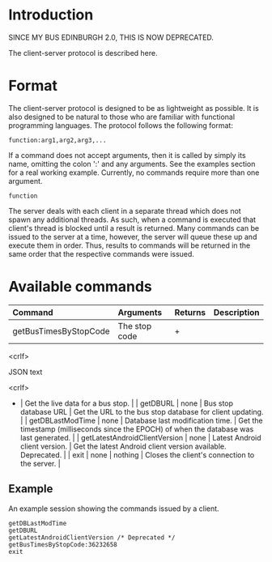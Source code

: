 # Introduction #

SINCE MY BUS EDINBURGH 2.0, THIS IS NOW DEPRECATED.

The client-server protocol is described here.


# Format #

The client-server protocol is designed to be as lightweight as possible. It is also designed to be natural to those who are familiar with functional programming languages. The protocol follows the following format:

```
function:arg1,arg2,arg3,...
```

If a command does not accept arguments, then it is called by simply its name, omitting the colon ':' and any arguments. See the examples section for a real working example. Currently, no commands require more than one argument.

```
function
```

The server deals with each client in a separate thread which does not spawn any additional threads. As such, when a command is executed that client's thread is blocked until a result is returned. Many commands can be issued to the server at a time, however, the server will queue these up and execute them in order. Thus, results to commands will be returned in the same order that the respective commands were issued.

# Available commands #

| **Command** | **Arguments** | **Returns** | Description |
|:------------|:--------------|:------------|:------------|
| getBusTimesByStopCode | The stop code | + 

&lt;crlf&gt;

 JSON text 

&lt;crlf&gt;

 - | Get the live data for a bus stop. |
| getDBURL    | none          | Bus stop database URL | Get the URL to the bus stop database for client updating. |
| getDBLastModTime | none          | Database last modification time. | Get the timestamp (milliseconds since the EPOCH) of when the database was last generated. |
| getLatestAndroidClientVersion | none          | Latest Android client version. | Get the latest Android client version available. Deprecated. |
| exit        | none          | nothing     | Closes the client's connection to the server. |

## Example ##

An example session showing the commands issued by a client.

```
getDBLastModTime
getDBURL
getLatestAndroidClientVersion /* Deprecated */
getBusTimesByStopCode:36232658
exit
```